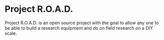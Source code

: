 # Project R.O.A.D.
Project R.O.A.D. is an open source project with the goal to allow any one to be able to build a research equipment and do on field research on a DIY scale.
